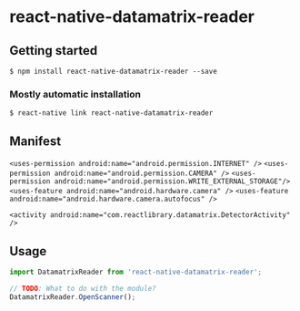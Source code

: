 # react-native-datamatrix-reader

## Getting started

`$ npm install react-native-datamatrix-reader --save`

### Mostly automatic installation

`$ react-native link react-native-datamatrix-reader`

## Manifest
    
`<uses-permission android:name="android.permission.INTERNET" />`
`<uses-permission android:name="android.permission.CAMERA" />`
`<uses-permission android:name="android.permission.WRITE_EXTERNAL_STORAGE"/>`
`<uses-feature android:name="android.hardware.camera" />`
`<uses-feature android:name="android.hardware.camera.autofocus" />`
    
`<activity android:name="com.reactlibrary.datamatrix.DetectorActivity" />`
 

## Usage
```javascript
import DatamatrixReader from 'react-native-datamatrix-reader';

// TODO: What to do with the module?
DatamatrixReader.OpenScanner();
```
